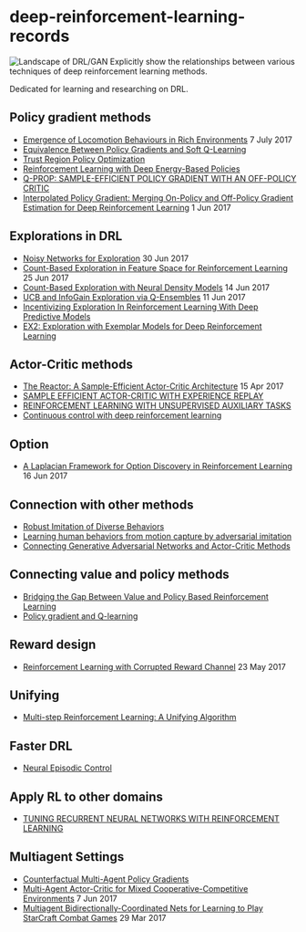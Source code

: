 # deep-reinforcement-learning-records
![Landscape of **DRL**/GAN](images/landscape.jpeg)
Explicitly show the relationships between various techniques of deep reinforcement learning methods.

Dedicated for learning and researching on DRL. 

## Policy gradient methods
* [Emergence of Locomotion Behaviours in Rich Environments](DPPO.md) 7 July 2017
* [Equivalence Between Policy Gradients and Soft Q-Learning](PGSQL.md)
* [Trust Region Policy Optimization](TRPO.md)
* [Reinforcement Learning with Deep Energy-Based Policies](DEBP.md)
* [Q-PROP: SAMPLE-EFFICIENT POLICY GRADIENT WITH AN OFF-POLICY CRITIC](QPROP.md)
* [Interpolated Policy Gradient: Merging On-Policy and Off-Policy Gradient Estimation for Deep Reinforcement Learning](IPG.md) 1 Jun 2017

## Explorations in DRL
 
* [Noisy Networks for Exploration](NoisyNet.md) 30 Jun 2017
* [Count-Based Exploration in Feature Space for Reinforcement Learning](PhiEB.md) 25 Jun 2017
* [Count-Based Exploration with Neural Density Models](NDM.md) 14 Jun 2017
* [UCB and InfoGain Exploration via Q-Ensembles](QEnsemble.md) 11 Jun 2017
* [Incentivizing Exploration In Reinforcement Learning With Deep Predictive Models](incentivizing.md)
* [EX2: Exploration with Exemplar Models for Deep Reinforcement Learning](EX2.md)

## Actor-Critic methods

* [The Reactor: A Sample-Efficient Actor-Critic Architecture](REACTOR.md) 15 Apr 2017
* [SAMPLE EFFICIENT ACTOR-CRITIC WITH EXPERIENCE REPLAY](ACER.md)
* [REINFORCEMENT LEARNING WITH UNSUPERVISED AUXILIARY TASKS](UNREAL.md)
* [Continuous control with deep reinforcement learning](DDPG.md)

## Option

* [A Laplacian Framework for Option Discovery in Reinforcement Learning](LFOD.md) 16 Jun 2017

## Connection with other methods

* [Robust Imitation of Diverse Behaviors](GVG.md)
* [Learning human behaviors from motion capture by adversarial imitation](GAIL.md)
* [Connecting Generative Adversarial Networks and Actor-Critic Methods](GANAC.md)

## Connecting value and policy methods
* [Bridging the Gap Between Value and Policy Based Reinforcement Learning](PCL.md)
* [Policy gradient and Q-learning](PGQ.md)

## Reward design
* [Reinforcement Learning with Corrupted Reward Channel](RLCRC.md) 23 May 2017

## Unifying
* [Multi-step Reinforcement Learning: A Unifying Algorithm](MSRL.md)

## Faster DRL
* [Neural Episodic Control](NEC.md)

## Apply RL to other domains
* [TUNING RECURRENT NEURAL NETWORKS WITH REINFORCEMENT LEARNING](RLTUNER.md)

## Multiagent Settings
* [Counterfactual Multi-Agent Policy Gradients](COMA.md)
* [Multi-Agent Actor-Critic for Mixed Cooperative-Competitive Environments](MADDPG.md) 7 Jun 2017
* [Multiagent Bidirectionally-Coordinated Nets for Learning to Play StarCraft Combat Games](BiCNet.md) 29 Mar 2017

